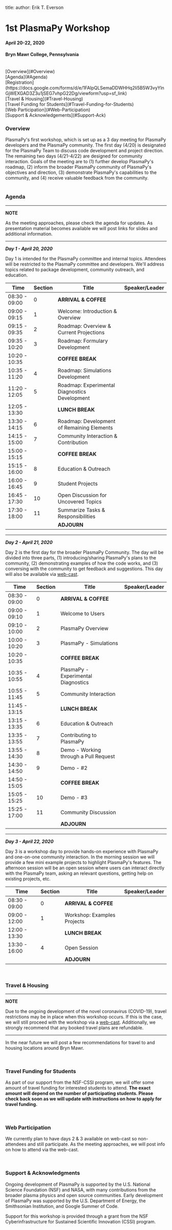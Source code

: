 title:
author: Erik T. Everson

# 1st PlasmaPy Workshop
#### April 20-22, 2020
#### Bryn Mawr College, Pennsylvania
<br/>
[Overview](#Overview)<br/>
[Agenda](#Agenda)<br/>
[Registration](https://docs.google.com/forms/d/e/1FAIpQLSemaDDWHHq2li5B5W3vyYlnGjWEXGAD3Z3u1jSEG7vhpG22Dg/viewform?usp=sf_link)<br/>
[Travel & Housing](#Travel-Housing)<br/>
[Travel Funding for Students](#Travel-Funding-for-Students)<br/>
[Web Participation](#Web-Participation)<br/>
[Support & Acknowledgements](#Support-Ack)

### <a name="Overview"></a> Overview

PlasmaPy's first workshop, which is set up as a 3 day meeting for PlasmaPy developers and 
the PlasmaPy community. The first day (4/20) is designated for the PlasmaPy Team to 
discuss code development and project direction.  The remaining two days (4/21-4/22) are 
designed for community interaction.  Goals of the meeting are to (1) further develop 
PlasmaPy's roadmap, (2) inform the broader PlasmaPy community of PlasmaPy's objectives 
and direction, (3) demonstrate PlasmaPy's capabilities to the community, and (4) receive 
valuable feedback from the community.<br/><br/>

### <a name="Agenda"></a> Agenda

---
**NOTE**

As the meeting approaches, please check the agenda for updates.  As presentation material
becomes available we will post links for slides and additional information.
___


_**Day 1 - April 20, 2020**_

Day 1 is intended for the PlasmaPy committee and internal topics.  Attendees will be
restricted to the PlasmaPy committee and developers.  We'll address topics related to 
package development, community outreach, and education.

| Time | Section | Title | Speaker/Leader |
| --- | --- | --- | --- |
| 08:30 - 09:00 | 0  | **ARRIVAL & COFFEE** |  |
| 09:00 - 09:15 | 1  | Welcome: Introduction & Overview |  |
| 09:15 - 09:35 | 2  | Roadmap: Overview & Current Projections |  |
| 09:35 - 10:20 | 3  | Roadmap: Formulary Development |  |
| 10:20 - 10:35 |    | **COFFEE BREAK** |  |
| 10:35 - 11:20 | 4  | Roadmap: Simulations Development |  |
| 11:20 - 12:05 | 5  | Roadmap: Experimental Diagnostics Development |  |
| 12:05 - 13:30 |    | **LUNCH BREAK** |  |
| 13:30 - 14:15 | 6  | Roadmap: Development of Remaining Elements |  |
| 14:15 - 15:00 | 7  | Community Interaction & Contribution |  |
| 15:00 - 15:15 |    | **COFFEE BREAK** |  |
| 15:15 - 16:00 | 8  | Education & Outreach |  |
| 16:00 - 16:45 | 9  | Student Projects |  |
| 16:45 - 17:30 | 10 | Open Discussion for Uncovered Topics |  |
| 17:30 - 18:00 | 11 | Summarize Tasks & Responsibilities |  |
|               |    | **ADJOURN** |  |

---
_**Day 2 - April 21, 2020**_

Day 2 is the first day for the broader PlasmaPy Community.  The day will be divided into
three parts, (1) introducing/sharing PlasmaPy's plans to the community, (2) demonstrating
examples of how the code works, and (3) conversing with the community to get feedback
and suggestions.  This day will also be available via [web-cast](#Web-Participation).

| Time | Section | Title | Speaker/Leader |
| --- | --- | --- | --- |
| 08:30 - 09:00 | 0  | **ARRIVAL & COFFEE** |  |
| 09:00 - 09:10 | 1  | Welcome to Users |  |
| 09:10 - 10:00 | 2  | PlasmaPy Overview |  |
| 10:00 - 10:20 | 3  | PlasmaPy - Simulations |  |
| 10:20 - 10:35 |    | **COFFEE BREAK** |  |
| 10:35 - 10:55 | 4  | PlasmaPy - Experimental Diagnostics |  |
| 10:55 - 11:45 | 5  | Community Interaction |  |
| 11:45 - 13:15 |    | **LUNCH BREAK** |  |
| 13:15 - 13:35 | 6  | Education & Outreach |  |
| 13:35 - 13:55 | 7  | Contributing to PlasmaPy |  |
| 13:55 - 14:30 | 8  | Demo - Working through a Pull Request |  |
| 14:30 - 14:50 | 9  | Demo - #2 |  |
| 14:50 - 15:05 |    | **COFFEE BREAK** |  |
| 15:05 - 15:25 | 10 | Demo - #3 |  |
| 15:25 - 17:00 | 11 | Community Discussion |  |
|               |    | **ADJOURN** |  |

---
_**Day 3 - April 22, 2020**_

Day 3 is a workshop day to provide hands-on experience with PlasmaPy and one-on-one 
community interaction.  In the morning session we will provide a few mini 
example projects to highlight PlasmaPy's features.  The afternoon session will
be an open session where users can interact directly with the PlasmaPy team, asking
an relevant questions, getting help on existing projects, etc.

| Time | Section | Title | Speaker/Leader |
| --- | --- | --- | --- |
| 08:30 - 09:00 | 0  | **ARRIVAL & COFFEE** |  |
| 09:00 - 12:00 | 1  | Workshop: Examples Projects |  |
| 12:00 - 13:30 |    | **LUNCH BREAK** |  |
| 13:30 - 16:00 | 4  | Open Session |  |
|               |    | **ADJOURN** |  |

<br/>

### <a name="Travel-Housing"></a> Travel & Housing

---
**NOTE**

Due to the ongoing development of the novel coronavirus (COVID-19), travel restrictions
may be in place when this workshop occurs.  If this is the case, we will still proceed 
with the workshop via a [web-cast](#Web-Participation).  Additionally, we strongly
recommend that any booked travel plans are refundable.

---

In the near future we will post a few recommendations for travel to and housing 
locations around Bryn Mawr.

<br/>

### <a name="Travel-Funding-for-Students"></a> Travel Funding for Students

As part of our support from the NSF-CSSI program, we will offer some amount of travel
funding for interested students to attend.  **The exact amount will depend on the 
number of participating students.  Please check back soon as we will update with
instructions on how to apply for travel funding.**

<br/>

### <a name="Web-Participation"></a> Web Participation

We currently plan to have days 2 & 3 available on web-cast so non-attendees and still 
participate.  As the meeting approaches, we will post info on how to attend via the
web-cast.

<br/>

### <a name="Support-Ack"></a> Support & Acknowledgments

Ongoing development of PlasmaPy is supported by the U.S. National Science Foundation 
(NSF) and NASA, with many contributions from the broader plasma physics and open source 
communities. Early development of PlasmaPy was supported by the U.S. Department of 
Energy, the Smithsonian Institution, and Google Summer of Code.

Support for this workshop is provided through a grant from the NSF Cyberinfrastructure for 
Sustained Scientific Innovation (CSSI)  program.
